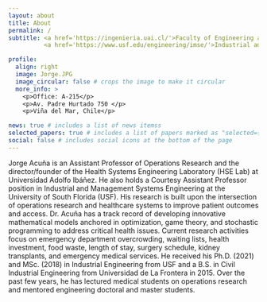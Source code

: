 ```yaml
---
layout: about
title: About
permalink: /
subtitle: <a href='https://ingenieria.uai.cl/'>Faculty of Engineering and Sciences - UAI </p>
          <a href='https://www.usf.edu/engineering/imse/'>Industrial and Management Systems Engineering - USF</p>

profile:
  align: right
  image: Jorge.JPG
  image_circular: false # crops the image to make it circular
  more_info: >
    <p>Office: A-215</p>
    <p>Av. Padre Hurtado 750 </p>
    <p>Viña del Mar, Chile</p>

news: true # includes a list of news itemss
selected_papers: true # includes a list of papers marked as "selected={true}"
social: false # includes social icons at the bottom of the page
---
```


Jorge Acuña is an Assistant Professor of Operations Research and the director/founder of the Health Systems Engineering Laboratory (HSE Lab) at Universidad Adolfo Ibáñez. He also holds a Courtesy Assistant Professor position in Industrial and Management Systems Engineering at the University of South Florida (USF). His research is built upon the intersection of operations research and healthcare systems to improve patient outcomes and access. Dr. Acuña has a track record of developing innovative mathematical models anchored in optimization, game theory, and stochastic programming to address critical health issues. Current research activities focus on emergency department overcrowding, waiting lists, health investment, food waste, length of stay, surgery schedule, kidney transplants, and emergency medical services. He received his Ph.D. (2021) and MSc. (2018) in Industrial Engineering from USF and a B.S. in Civil Industrial Engineering from Universidad de La Frontera in 2015. Over the past few years, he has lectured medical students on operations research and mentored engineering doctoral and master students.  
